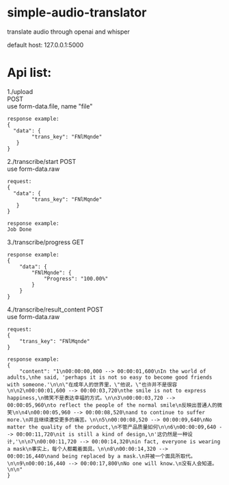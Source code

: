 # simple-audio-translator
translate audio through openai and whisper

default host: 127.0.0.1:5000  

# Api list:

1./upload  
POST  
use form-data.file, name "file"  
```  
response example:
{  
  "data": {  
        "trans_key": "FNlMqnde"  
   }  
}
```  
  
2./transcribe/start
POST  
use form-data.raw  
```  
request:
{  
  "data": {  
        "trans_key": "FNlMqnde"  
   }  
}  
  
response example:
Job Done
```   
  
3./transcribe/progress
GET   
```    
response example:  
{
    "data": {
        "FNlMqnde": {
            "Progress": "100.00%"
        }
    }
}  
```  

4./transcribe/result_content 
POST  
use form-data.raw   
```  
request:
{
    "trans_key": "FNlMqnde"
}

response example:
{
    "content": "1\n00:00:00,000 --> 00:00:01,600\nIn the world of adults,\nhe said, 'perhaps it is not so easy to become good friends with someone.'\n\n\"在成年人的世界里，\"他说，\"也许并不是很容\n\n2\n00:00:01,600 --> 00:00:03,720\nthe smile is not to express happiness,\n微笑不是表达幸福的方式。\n\n3\n00:00:03,720 --> 00:00:05,960\nto reflect the people of the normal smile\n反映出普通人的微笑\n\n4\n00:00:05,960 --> 00:00:08,520\nand to continue to suffer more.\n并且继续遭受更多的痛苦。\n\n5\n00:00:08,520 --> 00:00:09,640\nNo matter the quality of the product,\n不管产品质量如何\n\n6\n00:00:09,640 --> 00:00:11,720\nit is still a kind of design,\n'这仍然是一种设计,'\n\n7\n00:00:11,720 --> 00:00:14,320\nin fact, everyone is wearing a mask\n事实上，每个人都戴着面具。\n\n8\n00:00:14,320 --> 00:00:16,440\nand being replaced by a mask.\n并被一个面具所取代。\n\n9\n00:00:16,440 --> 00:00:17,800\nNo one will know.\n没有人会知道。\n\n"
}
```  
